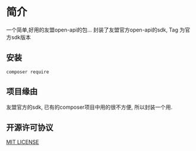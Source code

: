 # 简介

一个简单,好用的友盟open-api的包...
封装了友盟官方open-api的sdk, Tag 为官方sdk版本

## 安装

```shell
composer require
```

## 项目缘由

友盟官方的sdk, 已有的composer项目中用的很不方便, 所以封装一个用.

## 开源许可协议

 [MIT LICENSE](./LICENSE)